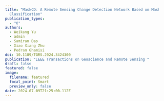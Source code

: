 ```yaml
---
title: "MaskCD: A Remote Sensing Change Detection Network Based on Mask
  Classification"
publication_types:
  - "0"
authors:
  - Weikang Yu
  - admin
  - Samiran Das
  - Xiao Xiang Zhu
  - Pedram Ghamisi
doi: 10.1109/TGRS.2024.3424300
publication: "IEEE Transactions on Geoscience and Remote Sensing "
draft: false
featured: false
image:
  filename: featured
  focal_point: Smart
  preview_only: false
date: 2024-07-09T21:25:00.112Z
---
```

